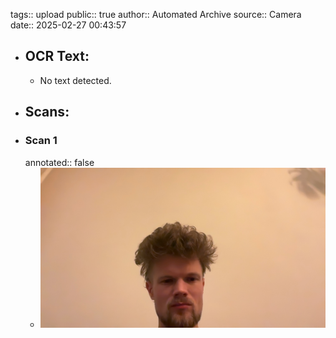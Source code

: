 tags:: upload
public:: true
author:: Automated Archive
source:: Camera
date:: 2025-02-27 00:43:57

- ## OCR Text:
	- No text detected.
- ## Scans:
- ### Scan 1
  annotated:: false
	- ![./assets/scans/2025-02-27T00-43-57-4299.jpg](./assets/scans/2025-02-27T00-43-57-4299.jpg)